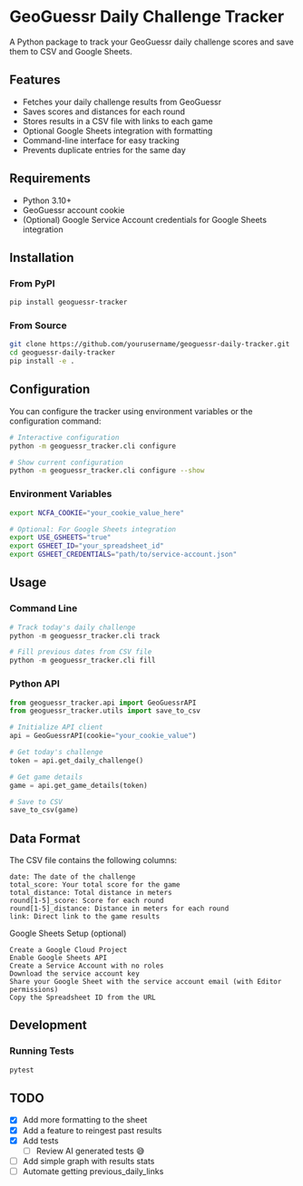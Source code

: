 # GeoGuessr Daily Challenge Tracker

A Python package to track your GeoGuessr daily challenge scores and save them to CSV and Google Sheets.

## Features

- Fetches your daily challenge results from GeoGuessr
- Saves scores and distances for each round
- Stores results in a CSV file with links to each game
- Optional Google Sheets integration with formatting
- Command-line interface for easy tracking
- Prevents duplicate entries for the same day

## Requirements

- Python 3.10+
- GeoGuessr account cookie
- (Optional) Google Service Account credentials for Google Sheets integration

## Installation

### From PyPI

```bash
pip install geoguessr-tracker
```

### From Source
```bash
git clone https://github.com/yourusername/geoguessr-daily-tracker.git
cd geoguessr-daily-tracker
pip install -e .
```

## Configuration

You can configure the tracker using environment variables or the configuration command:

```bash
# Interactive configuration
python -m geoguessr_tracker.cli configure

# Show current configuration
python -m geoguessr_tracker.cli configure --show
```

### Environment Variables
```bash
export NCFA_COOKIE="your_cookie_value_here"

# Optional: For Google Sheets integration
export USE_GSHEETS="true"
export GSHEET_ID="your_spreadsheet_id"
export GSHEET_CREDENTIALS="path/to/service-account.json"
```

## Usage
### Command Line
```python
# Track today's daily challenge
python -m geoguessr_tracker.cli track

# Fill previous dates from CSV file
python -m geoguessr_tracker.cli fill
```

### Python API
```python
from geoguessr_tracker.api import GeoGuessrAPI
from geoguessr_tracker.utils import save_to_csv

# Initialize API client
api = GeoGuessrAPI(cookie="your_cookie_value")

# Get today's challenge
token = api.get_daily_challenge()

# Get game details
game = api.get_game_details(token)

# Save to CSV
save_to_csv(game)
```

## Data Format

The CSV file contains the following columns:

    date: The date of the challenge
    total_score: Your total score for the game
    total_distance: Total distance in meters
    round[1-5]_score: Score for each round
    round[1-5]_distance: Distance in meters for each round
    link: Direct link to the game results

Google Sheets Setup (optional)

    Create a Google Cloud Project
    Enable Google Sheets API
    Create a Service Account with no roles
    Download the service account key
    Share your Google Sheet with the service account email (with Editor permissions)
    Copy the Spreadsheet ID from the URL

## Development
### Running Tests
```bash
pytest
```

## TODO
- [x] Add more formatting to the sheet
- [x] Add a feature to reingest past results
- [x] Add tests
    - [ ] Review AI generated tests 😅
- [ ] Add simple graph with results stats
- [ ] Automate getting previous_daily_links
